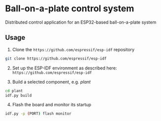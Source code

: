 # Ball-on-a-plate control system

Distributed control application for an ESP32-based ball-on-a-plate system

## Usage

1. Clone the `https://github.com/espressif/esp-idf` repository

```bash
git clone https://github.com/espressif/esp-idf
```

2. Set up the ESP-IDF environment as described here: `https://github.com/espressif/esp-idf`

3. Build a selected component, e.g. *plant*

```bash
cd plant
idf.py build
```

4. Flash the board and monitor its startup

```bash
idf.py -p (PORT) flash monitor
```
